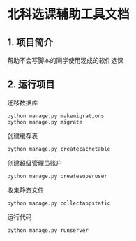 # 北科选课辅助工具文档

## 1. 项目简介

帮助不会写脚本的同学使用现成的软件选课

## 2. 运行项目

迁移数据库

```text
python manage.py makemigrations
python manage.py migrate
```

创建缓存表

```text
python manage.py createcachetable
```

创建超级管理员账户

```text
python manage.py createsuperuser
```

收集静态文件

```text
python manage.py collectappstatic
```

运行代码

```text
python manage.py runserver

```




